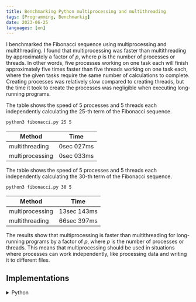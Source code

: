 ```yaml
---
title: Benchmarking Python multiprocessing and multithreading
tags: [Programming, Benchmarkig]
date: 2023-06-25
languages: [en]
---
```


I benchmarked the Fibonacci sequence using multiprocessing and multithreading. I
found that multiprocessing was faster than multithreading by approximately a
factor of _p_, where _p_ is the number of processes or threads. In other words,
five processes working on one task each will finish approximately five times
faster than five threads working on one task each, where the given tasks require
the same number of calculations to complete. Creating processes was relatively
slow compared to creating threads, but the time it took to create the processes
was negligible when executing long-running programs.

The table shows the speed of 5 processes and 5 threads each independently
calculating the 25-th term of the Fibonacci sequence.

```bash
python3 fibonacci.py 25 5
```

| Method          | Time       |
| --------------- | ---------- |
| multithreading  | 0sec 027ms |
| multiprocessing | 0sec 033ms |

The table shows the speed of 5 processes and 5 threads each independently
calculating the 30-th term of the Fibonacci sequence.

```bash
python3 fibonacci.py 30 5
```

| Method          | Time        |
| --------------- | ----------- |
| multiprocessing | 13sec 143ms |
| multithreading  | 66sec 397ms |

The results show that multiprocessing is faster than multithreading for
long-running programs by a factor of _p_, where _p_ is the number of processes
or threads. This means that multiprocessing should be used in situations where
processes can work independently, like processing data and writing it to
different files.

## Implementations

<details>
<summary>Python</summary>

```python {{% include "assets/fibonacci.py" %}}
```

</details>
